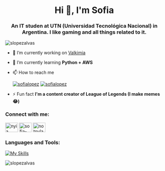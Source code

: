 <h1 align="center">Hi 👋, I'm Sofia</h1>
<h3 align="center">An IT studen at UTN (Universidad Tecnológica Nacional) in Argentina. I like gaming and all things related to it.</h3>

<p align="left"> <img src="https://komarev.com/ghpvc/?username=slopezalvas&label=Profile%20views&color=0e75b6&style=flat" alt="slopezalvas" /> </p>



- 🔭 I’m currently working on [Valkimia](https://www.valkimia.com/)

- 🌱 I’m currently learning **Python + AWS**

- 📫 How to reach me 
  <p align="left"> <a href="slopezalvas@gmail.com" target="blank"><img src="https://img.shields.io/badge/Gmail-D14836?style=for-the-badge&logo=gmail&logoColor=white" alt="sofialopez" /></a> 
   <a href="discordapp.com/users/nylachikita" target="blank"><img src="https://img.shields.io/badge/Discord-7289DA?style=for-the-badge&logo=discord&logoColor=white)" alt="sofialopez" /></a> </p>

- ⚡ Fun fact **I'm a content creator of League of Legends (I make memes 😂)**

<h3 align="left">Connect with me:</h3>
<p align="left">
<a href="https://twitter.com/nyia_" target="blank"><img align="center" src="https://raw.githubusercontent.com/rahuldkjain/github-profile-readme-generator/master/src/images/icons/Social/twitter.svg" alt="nyia_" height="30" width="40" /></a>
<a href="https://linkedin.com/in/sofia-lopez-alvas" target="blank"><img align="center" src="https://raw.githubusercontent.com/rahuldkjain/github-profile-readme-generator/master/src/images/icons/Social/linked-in-alt.svg" alt="sofia-lopez-alvas" height="30" width="40" /></a>
<a href="https://instagram.com/nyla_gg" target="blank"><img align="center" src="https://raw.githubusercontent.com/rahuldkjain/github-profile-readme-generator/master/src/images/icons/Social/instagram.svg" alt="notnyla_" height="30" width="40" /></a>
</p>

<h3 align="left">Languages and Tools:</h3>

 [![My Skills](https://skillicons.dev/icons?i=androidstudio,angular,arduino,autocad,aws,azure,bash,bootstrap,cs,cpp,css,dart,discord,docker,dotnet,eclipse,figma,flutter,gcp,git,github,gitlab,html,ai,java,js,jquery,md,mongodb,mysql,netlify,nextjs,nodejs,ps,php,postgres,postman,powershell,pr,py,react,ts,visualstudio,vscode,vue,wordpress)](https://skillicons.dev)


<p><img align="center" src="https://github-readme-stats.vercel.app/api/top-langs?username=slopezalvas&show_icons=true&locale=en&layout=compact" alt="slopezalvas" /></p>
